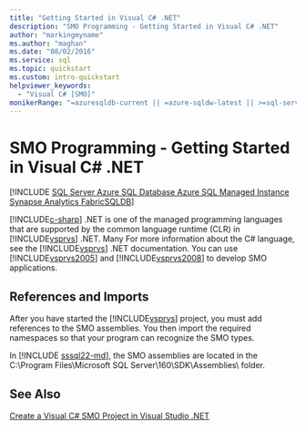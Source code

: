 ```yaml
---
title: "Getting Started in Visual C# .NET"
description: "SMO Programming - Getting Started in Visual C# .NET"
author: "markingmyname"
ms.author: "maghan"
ms.date: "08/02/2016"
ms.service: sql
ms.topic: quickstart
ms.custom: intro-quickstart
helpviewer_keywords:
  - "Visual C# [SMO]"
monikerRange: "=azuresqldb-current || =azure-sqldw-latest || >=sql-server-2016 || >=sql-server-linux-2017 || =azuresqldb-mi-current || =fabric"
---
```

# SMO Programming - Getting Started in Visual C# .NET
[!INCLUDE [SQL Server Azure SQL Database Azure SQL Managed Instance Synapse Analytics FabricSQLDB](../../includes/applies-to-version/sql-asdb-asdbmi-asa-fabricsqldb.md)]

  [!INCLUDE[c-sharp](../../includes/c-sharp-md.md)] .NET is one of the managed programming languages that are supported by the common language runtime (CLR) in [!INCLUDE[vsprvs](../../includes/vsprvs-md.md)] .NET. Many For more information about the C# language, see the [!INCLUDE[vsprvs](../../includes/vsprvs-md.md)] .NET documentation. You can use [!INCLUDE[vsprvs2005](../../includes/vsprvs2005-md.md)] and [!INCLUDE[vsprvs2008](../../includes/vsprvs2008-md.md)] to develop SMO applications.  
  
## References and Imports  
 After you have started the [!INCLUDE[vsprvs](../../includes/vsprvs-md.md)] project, you must add references to the SMO assemblies. You then import the required namespaces so that your program can recognize the SMO types.  
  
 In [!INCLUDE [sssql22-md](../../includes/sssql22-md.md)], the SMO assemblies are located in the C:\Program Files\Microsoft SQL Server\160\SDK\Assemblies\ folder.  
  
## See Also  
 [Create a Visual C&#35; SMO Project in Visual Studio .NET](../../relational-databases/server-management-objects-smo/how-to-create-a-visual-csharp-smo-project-in-visual-studio-net.md)  
  
  
